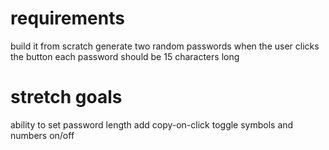 # requirements
build it from scratch
generate two random passwords when the user clicks the button
each password should be 15 characters long

# stretch goals
ability to set password length
add copy-on-click
toggle symbols and numbers on/off

